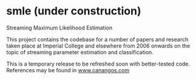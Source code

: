 # smle (under construction)
Streaming Maximum Likelihood Estimation

This project contains the codebase for a number of papers and research taken place at Imperial College and elsewhere from 2006 onwards on the topic of streaming parameter estimation and classification.

This is a temporary release to be refreshed soon with better-tested code. References may be found in www.canangos.com